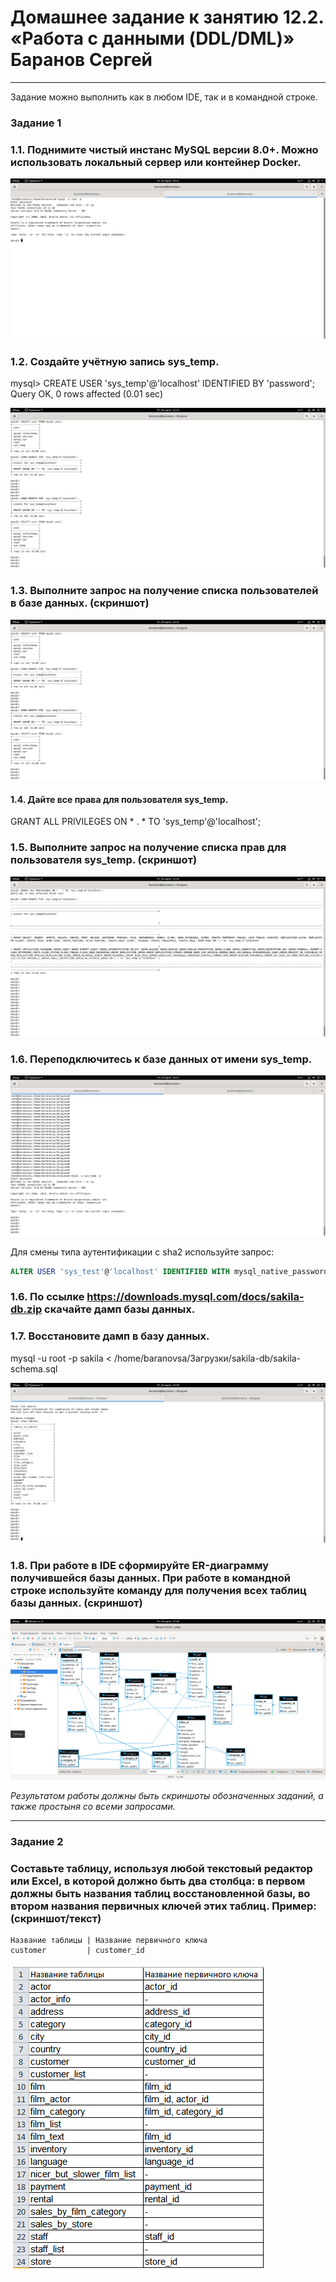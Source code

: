 # Домашнее задание к занятию 12.2. «Работа с данными (DDL/DML)» Баранов Сергей


---


Задание можно выполнить как в любом IDE, так и в командной строке.


### Задание 1

### 1.1. Поднимите чистый инстанс MySQL версии 8.0+. Можно использовать локальный сервер или контейнер Docker.

![monitoring](https://github.com/12sergey12/12.2_-DDL-DML-/blob/main/images/12.2-1.1.png)

### 1.2. Создайте учётную запись sys_temp. 

mysql> CREATE USER 'sys_temp'@'localhost' IDENTIFIED BY 'password';
Query OK, 0 rows affected (0.01 sec)

![monitoring](https://github.com/12sergey12/12.2_-DDL-DML-/blob/main/images/12.2-1.3.png)

### 1.3. Выполните запрос на получение списка пользователей в базе данных. (скриншот)

![monitoring](https://github.com/12sergey12/12.2_-DDL-DML-/blob/main/images/12.2-1.3.png)
#### 1.4. Дайте все права для пользователя sys_temp. 

GRANT ALL PRIVILEGES ON * . * TO 'sys_temp'@'localhost';

### 1.5. Выполните запрос на получение списка прав для пользователя sys_temp. (скриншот)

![monitoring](https://github.com/12sergey12/12.2_-DDL-DML-/blob/main/images/12.2-1.5.png)

### 1.6. Переподключитесь к базе данных от имени sys_temp.

![monitoring](https://github.com/12sergey12/12.2_-DDL-DML-/blob/main/images/12.2-1.6.png)

Для смены типа аутентификации с sha2 используйте запрос: 

```sql
ALTER USER 'sys_test'@'localhost' IDENTIFIED WITH mysql_native_password BY 'password';
```
### 1.6. По ссылке https://downloads.mysql.com/docs/sakila-db.zip скачайте дамп базы данных.

### 1.7. Восстановите дамп в базу данных.

mysql -u root -p sakila < /home/baranovsa/Загрузки/sakila-db/sakila-schema.sql

![monitoring](https://github.com/12sergey12/12.2_-DDL-DML-/blob/main/images/12.2-1.7.png)

### 1.8. При работе в IDE сформируйте ER-диаграмму получившейся базы данных. При работе в командной строке используйте команду для получения всех таблиц базы данных. (скриншот)

![monitoring](https://github.com/12sergey12/12.2_-DDL-DML-/blob/main/images/12.2-1.8.png)

*Результатом работы должны быть скриншоты обозначенных заданий, а также простыня со всеми запросами.*


---


### Задание 2


### Составьте таблицу, используя любой текстовый редактор или Excel, в которой должно быть два столбца: в первом должны быть названия таблиц восстановленной базы, во втором названия первичных ключей этих таблиц. Пример: (скриншот/текст)
```
Название таблицы | Название первичного ключа
customer         | customer_id
```

![monitoring](https://github.com/12sergey12/12.2_-DDL-DML-/blob/main/images/%D1%82%D0%B0%D0%B1%D0%BB%D0%B8%D1%86%D0%B0.png)






